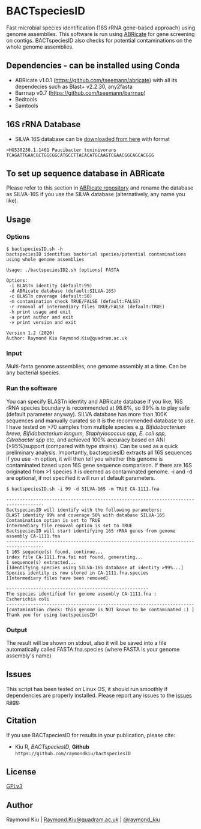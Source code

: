 # BACTspeciesID
Fast microbial species identification (16S rRNA gene-based approach) using genome assemblies. This software is run using [ABRicate](https://github.com/tseemann/abricate) for gene screening on contigs. BACTspeciesID also checks for potential contaminations on the whole genome assemblies.

## Dependencies - can be installed using Conda
* ABRicate v1.0.1 (https://github.com/tseemann/abricate) with all its dependecies such as Blast+ v2.2.30, any2fasta
* Barrnap v0.7 (https://github.com/tseemann/barrnap)
* Bedtools
* Samtools

## 16S rRNA Database
* SILVA 16S database can be [downloaded from here](https://zenodo.org/record/3731176/files/silva_species_assignment_v138.fa.gz?download=1) with format
```
>HG530238.1.1461 Paucibacter toxinivorans
TCAGATTGAACGCTGGCGGCATGCCTTACACATGCAAGTCGAACGGCAGCACGGG
```

## To set up sequence database in ABRicate
Please refer to this section in [ABRicate repository](https://github.com/tseemann/abricate#making-your-own-database) and rename the database as SILVA-16S if you use the SILVA database (alternatively, any name you like).

## Usage
### Options
```
$ bactspeciesID.sh -h
bactspeciesID identifies bacterial species/potential contaminations using whole genome assemblies

Usage: ./bactspeciesID2.sh [options] FASTA

Options:
 -i BLASTn identity (default:99)
 -d ABRicate database (default:SILVA-16S)
 -c BLASTn coverage (default:50)
 -m contamination check TRUE/FALSE (default:FALSE)
 -r removal of intermediary files TRUE/FALSE (default:TRUE)
 -h print usage and exit
 -a print author and exit
 -v print version and exit

Version 1.2 (2020)
Author: Raymond Kiu Raymond.Kiu@quadram.ac.uk
```
### Input
Multi-fasta genome assemblies, one genome assembly at a time. Can be any bacterial species.

### Run the software
You can specify BLASTn identity and ABRicate database if you like, 16S rRNA species boundary is recommended at 98.6%, so 99% is to play safe (default parameter anyway). SILVA database has more than 100K sequences and manually curated so it is the recommended database to use. I have tested on >70 samples from multiple species e.g. *Bifidobacterium breve, Bifidobacterium longum, Staphylococcus spp, E. coli spp, Citrobacter spp* etc, and achieved 100% accuracy based on ANI (>95%)support (compared with type strains). Can be used as a quick preliminary analysis.
Importantly, bactsepciesID extracts all 16S sequences if you use -m option, it will then tell you whether this genome is contaminated based upon 16S gene sequence comparison. If there are 16S originated from >1 species it is deemed as contaminated genome.
-i and -d are optional, if not specified it will run at default parameters.
```
$ bactspeciesID.sh -i 99 -d SILVA-16S -m TRUE CA-1111.fna

------------------------------------------------------------------------------------
BactspeciesID will identify with the following parameters: 
BLAST identity 99% and coverage 50% with database SILVA-16S 
Contamination option is set to TRUE 
Intermediary file removal option is set to TRUE 
BactspeciesID will start identifying 16S rRNA genes from genome assembly CA-1111.fna 
------------------------------------------------------------------------------------
1 16S sequence(s) found, continue...
index file CA-1111.fna.fai not found, generating...
1 sequence(s) extracted...
[Identifying species using SILVA-16S database at identity >99%...]
Species identity is now stored in CA-1111.fna.species
[Intermediary files have been removed]

-----------------------------------------------------
The species identified for genome assembly CA-1111.fna : 
Escherichia coli
----------------------------------------------------------------------
[contamination check: this genome is NOT known to be contaminated :) ]
Thank you for using bactspeciesID!
```
### Output
The result will be shown on stdout, also it will be saved into a file automatically called FASTA.fna.species (where FASTA is your genome assembly's name)

## Issues
This script has been tested on Linux OS, it should run smoothly if dependencies are properly installed. Please report any issues to the [issues page](https://github.com/raymondkiu/bactspeciesID/issues).

## Citation
If you use BACTspeciesID for results in your publication, please cite:
* Kiu R, *BACTspeciesID*, **Github** `https://github.com/raymondkiu/bactspeciesID`

## License
[GPLv3](https://github.com/raymondkiu/bactspeciesID/blob/master/LICENSE)

## Author
Raymond Kiu | Raymond.Kiu@quadram.ac.uk | [@raymond_kiu](https://twitter.com/raymond_kiu)

